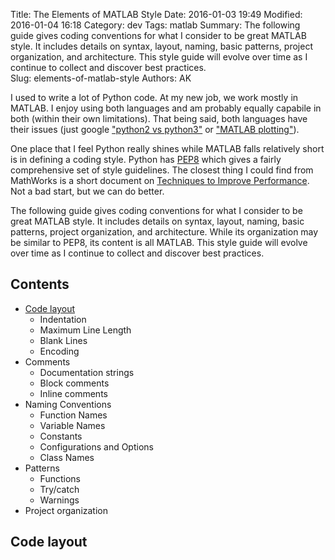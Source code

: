 Title: The Elements of MATLAB Style 
Date: 2016-01-03 19:49
Modified: 2016-01-04 16:18
Category: dev
Tags: matlab
Summary: The following guide gives coding conventions for what I consider to be great MATLAB style. It includes details on syntax, layout, naming, basic patterns, project organization, and architecture. This style guide will evolve over time as I continue to collect and discover best practices.  
Slug: elements-of-matlab-style
Authors: AK

I used to write a lot of Python code. At my new job, we work mostly in MATLAB. I enjoy using both languages and am probably equally capabile in both (within their own limitations). That being said, both languages have their issues (just google ["python2 vs python3"](https://www.google.com/search?q=python2+vs+python3) or ["MATLAB plotting"](https://www.google.com/search?q=matlab+plotting)).

One place that I feel Python really shines while MATLAB falls relatively short is in defining a coding style. Python has [PEP8](https://www.python.org/dev/peps/pep-0008/) which gives a fairly comprehensive set of style guidelines. The closest thing I could find from MathWorks is a short document on [Techniques to Improve Performance](http://www.mathworks.com/help/matlab/matlab_prog/techniques-for-improving-performance.html). Not a bad start, but we can do better.

The following guide gives coding conventions for what I consider to be great MATLAB style. It includes details on syntax, layout, naming, basic patterns, project organization, and architecture. While its organization may be similar to PEP8, its content is all MATLAB. This style guide will evolve over time as I continue to collect and discover best practices. 


## Contents
* [Code layout](#code-layout)
    * Indentation
    * Maximum Line Length
    * Blank Lines
    * Encoding
* Comments
    * Documentation strings
    * Block comments
    * Inline comments
* Naming Conventions
    * Function Names
    * Variable Names
    * Constants
    * Configurations and Options
    * Class Names
* Patterns
    * Functions
    * Try/catch
    * Warnings
* Project organization



## <a name="code-layout"></a>Code layout  
 
